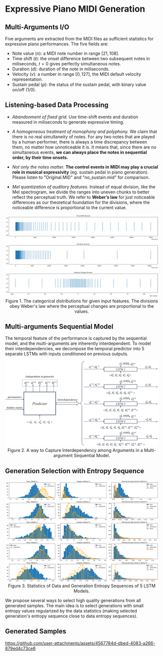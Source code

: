 # Expressive Piano MIDI Generation

## Multi-Arguments I/O

Five arguments are extracted from the MIDI files as sufficient statistics for expressive piano performances. The five fields are:

- Note value ($n$): a MIDI note number in range $[21,108]$.
- Time shift ($t$): the onset difference between two subsequent notes in miliseconds, $t = 0$ gives perfectly simultaneous notes.
- Duration ($d$): duration of the note in miliseconds.
- Velocity ($v$): a number in range $[0,127]$, the MIDI default velocity representation.
- Sustain pedal ($p$): the status of the sustain pedal, with binary value on/off (1/0).

## Listening-based Data Processing

- *Abandonment of fixed grid.* Use time-shift events and duration measured in miliseconds to generate expressive timing.

- *A homogeneous treatment of monophony and polyphony.* We claim that there is no real simultaneity of notes. For any two notes that are played by a human performer, there is always a time discrepancy between them, no matter how unnoticeable it is. It means that, since there are no simultaneous events, **we can always place the notes in sequential order, by their time onsets.**

- *Not only the notes matter.* **The control events in MIDI may play a crucial role in musical expressivity** (eg. sustain pedal in piano generation). Please listen to "Original.MID" and "no_sustain.mid" for comparison.

- *Mel quantization of auditory features.* Instead of equal division, like the Mel spectrogram, we divide the ranges into uneven chunks to better reflect the perceptual truth. We refer to **Weber’s law** for just noticeable differences as our theoretical foundation for the divisions, where the noticeable difference is proportional to the current value.

<img src="Pictures/division_new.png" style="width:800px">
<caption><center> Figure 1. The categorical distributions for given input features. The divisions obey Weber's law where the perceptual changes are proportional to the values. </center></caption>

## Multi-arguments Sequential Model

The temporal feature of the performance is captured by the sequential model, and the multi-arguments are inherently interdependent. To model their interdependencies, we decompose the temporal predictor into 5 separate LSTMs with inputs conditioned on previous outputs.

<img src="Pictures/LSTM_5.jpg" style="width:800px">
<caption><center> Figure 2. A way to Capture Interdependency among Arguments in a Multi-argument Sequential Model.</center></caption>

## Generation Selection with Entropy Sequence

<img src="Pictures/statistics.png" style="width:900px">
<caption><center> Figure 3. Statistics of Data and Generation Entropy Sequences of 5 LSTM Models.</center></caption>

We propose several ways to select high quality generations from all generated samples. The main idea is to select generations with small entropy values regularized by the data statistics (making selected generation's entropy sequence close to data entropy sequences).

## Generated Samples

https://github.com/user-attachments/assets/4567784d-dbed-4083-a266-879ed4c73ce6



